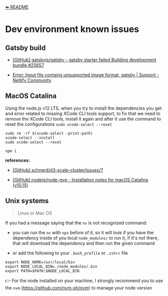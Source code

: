 [⬅️ README](../README.md)

# Dev environment known issues

## Gatsby build

- [[GitHub] gatsbyjs/gatsby - gatsby starter failed Building development bundle #25657](https://github.com/gatsbyjs/gatsby/issues/25657)

- [Error: Input file contains unsupported image format, gatsby | Support - Netlify Community](https://community.netlify.com/t/error-input-file-contains-unsupported-image-format-gatsby/10891)

## MacOS Catalina

Using the node.js v12 LTS, when you try to install the dependencies you get and error related to missing XCode CLI tools support, to fix that we need to remove the XCode CLI tools, install it again and after it use the command to reset the configurations `sudo xcode-select --reset`

```
sudo rm -rf $(xcode-select -print-path)
xcode-select --install
sudo xcode-select --reset

npm i
```

**references:**

- [[GitHub] schnerd/d3-scale-cluster/issues/7](https://github.com/schnerd/d3-scale-cluster/issues/7)

- [[GitHub] nodejs/node-gyp - Installation notes for macOS Catalina (v10.15)](https://github.com/nodejs/node-gyp/blob/master/macOS_Catalina.md)

## Unix systems

> Linux or Mac OS

If you had a message saying that the `nx` is not recognized command:

- you can run the `nx` with `npx` before of it, so it will look if you have the dependency inside of you local `node_modules/` to run it, if it's not there, that will download the dependency and then run the given command

- or add the following to your `.bash_profile` or `.zshrc` file

```
export NODE_HOME=/usr/local/bin
export NODE_LOCAL_BIN=./node_modules/.bin
export PATH=$PATH:$NODE_LOCAL_BIN
```

👉 For the node installed on your machine, I strongly recommend you to use the `nvm` (https://github.com/nvm-sh/nvm) to manage your node version

